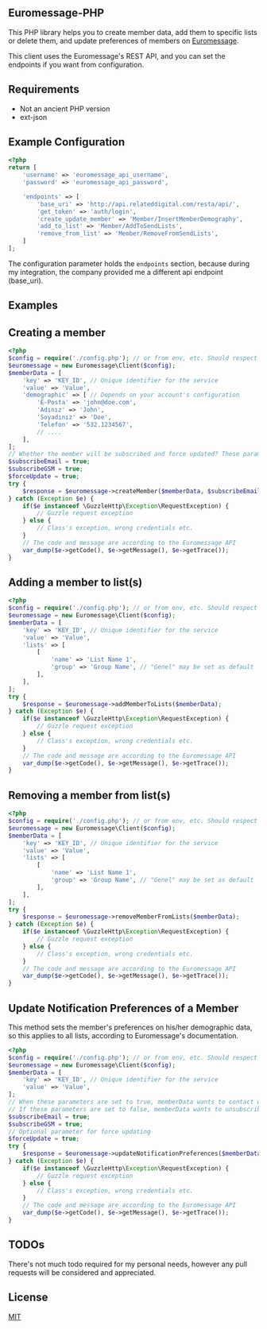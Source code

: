 Euromessage-PHP
--------

This PHP library helps you to create member data, add them to specific lists or delete them, and update preferences of members on [Euromessage](https://www.euromsg.com/).

This client uses the Euromessage's REST API, and you can set the endpoints if you want from configuration.

Requirements
--------
* Not an ancient PHP version
* ext-json

Example Configuration
--------
```php
<?php
return [
    'username' => 'euromessage_api_username',
    'password' => 'euromessage_api_password',

    'endpoints' => [
        'base_uri' => 'http://api.relateddigital.com/resta/api/',
        'get_token' => 'auth/login',
        'create_update_member' => 'Member/InsertMemberDemography',
        'add_to_list' => 'Member/AddToSendLists',
        'remove_from_list' => 'Member/RemoveFromSendLists',
    ]
];
```

The configuration parameter holds the `endpoints` section, because during my integration, the company provided me a different api endpoint (base_uri).

Examples
--------

## Creating a member

```php
<?php
$config = require('./config.php'); // or from env, etc. Should respect the example configuration
$euromessage = new Euromessage\Client($config);
$memberData = [
    'key' => 'KEY_ID', // Unique identifier for the service
    'value' => 'Value',
    'demographic' => [ // Depends on your account's configuration
        'E-Posta' => 'john@doe.com',
        'Adınız' => 'John',
        'Soyadınız' => 'Doe',
        'Telefon' => '532.1234567',
        // ....
    ],
];
// Whether the member will be subscribed and force updated? These parameters are true as default, and optional. No need to set every yime.
$subscribeEmail = true;
$subscribeGSM = true;
$forceUpdate = true;
try {
    $response = $euromessage->createMember($memberData, $subscribeEmail, $subscribeGSM, $forceUpdate);
} catch (Exception $e) {
    if($e instanceof \GuzzleHttp\Exception\RequestException) {
        // Guzzle request exception
    } else {
        // Class's exception, wrong credentials etc.
    }
    // The code and message are according to the Euromessage API
    var_dump($e->getCode(), $e->getMessage(), $e->getTrace());
}
```

## Adding a member to list(s)

```php
<?php
$config = require('./config.php'); // or from env, etc. Should respect the example configuration
$euromessage = new Euromessage\Client($config);
$memberData = [
    'key' => 'KEY_ID', // Unique identifier for the service
    'value' => 'Value',
    'lists' => [
        [
            'name' => 'List Name 1',
            'group' => 'Group Name', // "Genel" may be set as default
        ],
    ],
];
try {
    $response = $euromessage->addMemberToLists($memberData);
} catch (Exception $e) {
    if($e instanceof \GuzzleHttp\Exception\RequestException) {
        // Guzzle request exception
    } else {
        // Class's exception, wrong credentials etc.
    }
    // The code and message are according to the Euromessage API
    var_dump($e->getCode(), $e->getMessage(), $e->getTrace());
}
```

## Removing a member from list(s)

```php
<?php
$config = require('./config.php'); // or from env, etc. Should respect the example configuration
$euromessage = new Euromessage\Client($config);
$memberData = [
    'key' => 'KEY_ID', // Unique identifier for the service
    'value' => 'Value',
    'lists' => [
        [
            'name' => 'List Name 1',
            'group' => 'Group Name', // "Genel" may be set as default
        ],
    ],
];
try {
    $response = $euromessage->removeMemberFromLists($memberData);
} catch (Exception $e) {
    if($e instanceof \GuzzleHttp\Exception\RequestException) {
        // Guzzle request exception
    } else {
        // Class's exception, wrong credentials etc.
    }
    // The code and message are according to the Euromessage API
    var_dump($e->getCode(), $e->getMessage(), $e->getTrace());
}
```

## Update Notification Preferences of a Member

This method sets the member's preferences on his/her demographic data, so this applies to all lists, according to Euromessage's documentation.

```php
<?php
$config = require('./config.php'); // or from env, etc. Should respect the example configuration
$euromessage = new Euromessage\Client($config);
$memberData = [
    'key' => 'KEY_ID', // Unique identifier for the service
    'value' => 'Value',
];
// When these parameters are set to true, memberData wants to contact with the channels
// If these parameters are set to false, memberData wants to unsubscribe from Email or GSM
$subscribeEmail = true;
$subscribeGSM = true;
// Optional parameter for force updating
$forceUpdate = true;
try {
    $response = $euromessage->updateNotificationPreferences($memberData, $subscribeEmail, $subscribeGSM, $forceUpdate);
} catch (Exception $e) {
    if($e instanceof \GuzzleHttp\Exception\RequestException) {
        // Guzzle request exception
    } else {
        // Class's exception, wrong credentials etc.
    }
    // The code and message are according to the Euromessage API
    var_dump($e->getCode(), $e->getMessage(), $e->getTrace());
}
```

TODOs
--------
There's not much todo required for my personal needs, however any pull requests will be considered and appreciated.

License
--------
[MIT](./LICENSE)